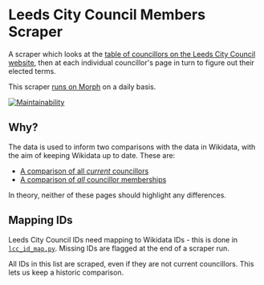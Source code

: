 # Leeds City Council Members Scraper

A scraper which looks at the [table of councillors on the Leeds City Council website](https://democracy.leeds.gov.uk/mgMemberIndex.aspx?VW=TABLE&PIC=1&FN=), then at each individual councillor's page in turn to figure out their elected terms.

This scraper [runs on Morph](https://morph.io/jacksonj04/leeds-city-council-members) on a daily basis.

[![Maintainability](https://api.codeclimate.com/v1/badges/b65763a805de7e4711ea/maintainability)](https://codeclimate.com/github/jacksonj04/leeds-city-council-members/maintainability)

## Why?

The data is used to inform two comparisons with the data in Wikidata, with the aim of keeping Wikidata up to date. These are:

* [A comparison of all _current_ councillors](https://www.wikidata.org/wiki/User:Jacksonj04/Leeds/Prompt)
* [A comparison of _all_ councillor memberships](https://www.wikidata.org/wiki/User:Jacksonj04/Leeds/Prompt/All)

In theory, neither of these pages should highlight any differences.

## Mapping IDs

Leeds City Council IDs need mapping to Wikidata IDs - this is done in [`lcc_id_map.py`](https://github.com/jacksonj04/leeds-city-council-members/blob/master/lcc_id_map.py). Missing IDs are flagged at the end of a scraper run.

All IDs in this list are scraped, even if they are not current councillors. This lets us keep a historic comparison.
